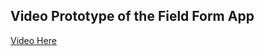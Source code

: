 ## Video Prototype of the Field Form App

[Video Here](https://drive.google.com/open?id=1a3QJitzWP3jHV9-hx0_BTCG2y_dvM1-S)
